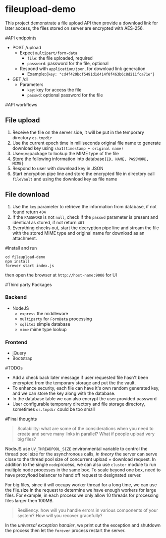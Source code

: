 # fileupload-demo
This project demonstrate a file upload API then provide a download link for later access, the files stored on server are encrypted with AES-256.

#API endpoints
- POST /upload
	- Expect `multipart/form-data` 
		- `file`: the file uploaded, required
		- `password`: password for the file, optional
	- Respond with `application/json`, for download link generation
		- Example:`{key: "cd4f420bcf5491d1d414f0f463b6c8d211fca71e"}` 
- GET /dl
	- Parameters
		- `key`: key for access the file
		- `passwd`: optional password for the file

#API workflows

## File upload

1. Receive the file on the server side, it will be put in the temporary directory `os.tmpdir`
2. Use the current epoch time in milliseconds original file name to generate download key using `sha1(timestamp + original name)`
3. Use`mime`package to lookup the MIME type of the file
4. Store the following information into database`{ID, NAME, PASSWORD, MIME}`
5. Respond to user with download key in JSON
6. Start encryption pipe line and store the encrypted file in directory call `fileVault` and using the download key as file name

## File download

1. Use the `key` parameter to retrieve the information from database, if not found return `404`
2. If the `PASSWORD` is not `null`, check if the `passwd` parameter is present and identical as stored, if not return `401`
3. Everything checks out, start the decryption pipe line and stream the file with the stored MIME type and original name for download as an attachment.

#Install and run
```
cd fileupload-demo
npm install
forever start index.js
```
then open the browser at `http://host-name:9000` for UI

#Third party Packages

### Backend
- NodeJS
	- `express` the middleware
	- `multiparty` for `FormData` processing
	- `sqlite3` simple database
	- `mime` mime type lookup

### Frontend
- jQuery
- Bootstrap

#TODOs
- Add a check back later message if user requested file hasn't been encrypted from the temporary storage and put the the vault.
- To enhance security, each file can have it's own random generated key, and we can store the key along with the database.
- In the database table we can also encrypt the user provided password
- User configurable temporary directory and file storage directory, sometimes `os.tmpdir` could be too small

#Final thoughts
>Scalability: what are some of the considerations when you need to create and serve many links in parallel? What if people upload very big files?

NodeJS use `UV_THREADPOOL_SIZE` environmental variable to control the thread pool size for the asynchronous calls, *in theory* the server can serve close to the thread pool size of concurrent upload + download request. In addition to the single `node`process, we can also use `cluster` module to run multiple node processes in the same box. To scale beyond one box, need to have proxy/load balancer to hand off request to designated server.

For big files, since it will occupy worker thread for a long time, we can use the file.size in the request to determine we have enough workers for large files. For example, in each process we only allow 10 threads for processing files larger then 100MB.

>Resiliency: how will you handle errors in various components of your system? How will you recover gracefully?

In the *universal exception handler*, we print out the exception and shutdown the process then let the `forever` process restart the server.